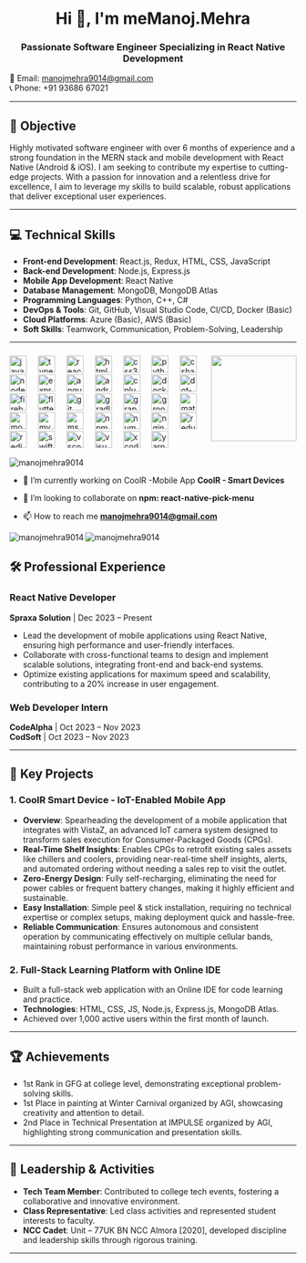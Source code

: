 

<h1 align="center">Hi 👋, I'm meManoj.Mehra</h1>
<h3 align="center">Passionate Software Engineer Specializing in React Native Development</h3>



📧 Email: [manojmehra9014@gmail.com](mailto:manojmehra9014@gmail.com)  
📞 Phone: +91 93686 67021  

---

## 🎯 Objective
Highly motivated software engineer with over 6 months of experience and a strong foundation in the MERN stack and mobile development with React Native (Android & iOS). I am seeking to contribute my expertise to cutting-edge projects. With a passion for innovation and a relentless drive for excellence, I aim to leverage my skills to build scalable, robust applications that deliver exceptional user experiences.

---

## 💻 Technical Skills
- **Front-end Development**: React.js, Redux, HTML, CSS, JavaScript
- **Back-end Development**: Node.js, Express.js
- **Mobile App Development**: React Native
- **Database Management**: MongoDB, MongoDB Atlas
- **Programming Languages**: Python, C++, C#
- **DevOps & Tools**: Git, GitHub, Visual Studio Code, CI/CD, Docker (Basic)
- **Cloud Platforms**: Azure (Basic), AWS (Basic)
- **Soft Skills**: Teamwork, Communication, Problem-Solving, Leadership

---

###

<img align="right" height="150" src="https://cdn.sanity.io/images/ordgikwe/production/a830c5182852e35bcd0dc07b90122f07ecd15f48-700x525.gif?w=700&h=525&auto=format"  />

###

<div align="left">
  <img src="https://cdn.jsdelivr.net/gh/devicons/devicon/icons/javascript/javascript-original.svg" height="30" alt="javascript logo"  />
  <img width="12" />
  <img src="https://cdn.jsdelivr.net/gh/devicons/devicon/icons/typescript/typescript-original.svg" height="30" alt="typescript logo"  />
  <img width="12" />
  <img src="https://cdn.jsdelivr.net/gh/devicons/devicon/icons/react/react-original.svg" height="30" alt="react logo"  />
  <img width="12" />
  <img src="https://cdn.jsdelivr.net/gh/devicons/devicon/icons/html5/html5-original.svg" height="30" alt="html5 logo"  />
  <img width="12" />
  <img src="https://cdn.jsdelivr.net/gh/devicons/devicon/icons/css3/css3-original.svg" height="30" alt="css3 logo"  />
  <img width="12" />
  <img src="https://cdn.jsdelivr.net/gh/devicons/devicon/icons/python/python-original.svg" height="30" alt="python logo"  />
  <img width="12" />
  <img src="https://cdn.jsdelivr.net/gh/devicons/devicon/icons/csharp/csharp-original.svg" height="30" alt="csharp logo"  />
  <img width="12" />
  <img src="https://cdn.jsdelivr.net/gh/devicons/devicon/icons/nodejs/nodejs-original.svg" height="30" alt="nodejs logo"  />
  <img width="12" />
  <img src="https://cdn.jsdelivr.net/gh/devicons/devicon/icons/express/express-original.svg" height="30" alt="express logo"  />
  <img width="12" />
  <img src="https://cdn.jsdelivr.net/gh/devicons/devicon/icons/angularjs/angularjs-original.svg" height="30" alt="angularjs logo"  />
  <img width="12" />
  <img src="https://cdn.jsdelivr.net/gh/devicons/devicon/icons/androidstudio/androidstudio-original.svg" height="30" alt="androidstudio logo"  />
  <img width="12" />
  <img src="https://cdn.jsdelivr.net/gh/devicons/devicon/icons/cplusplus/cplusplus-original.svg" height="30" alt="cplusplus logo"  />
  <img width="12" />
  <img src="https://cdn.jsdelivr.net/gh/devicons/devicon/icons/docker/docker-original.svg" height="30" alt="docker logo"  />
  <img width="12" />
  <img src="https://cdn.jsdelivr.net/gh/devicons/devicon/icons/dot-net/dot-net-original.svg" height="30" alt="dot-net logo"  />
  <img width="12" />
  <img src="https://cdn.jsdelivr.net/gh/devicons/devicon/icons/firebase/firebase-plain.svg" height="30" alt="firebase logo"  />
  <img width="12" />
  <img src="https://cdn.jsdelivr.net/gh/devicons/devicon/icons/flutter/flutter-original.svg" height="30" alt="flutter logo"  />
  <img width="12" />
  <img src="https://cdn.jsdelivr.net/gh/devicons/devicon/icons/git/git-original.svg" height="30" alt="git logo"  />
  <img width="12" />
  <img src="https://cdn.jsdelivr.net/gh/devicons/devicon/icons/gradle/gradle-original.svg" height="30" alt="gradle logo"  />
  <img width="12" />
  <img src="https://cdn.jsdelivr.net/gh/devicons/devicon/icons/graphql/graphql-plain.svg" height="30" alt="graphql logo"  />
  <img width="12" />
  <img src="https://cdn.jsdelivr.net/gh/devicons/devicon/icons/groovy/groovy-original.svg" height="30" alt="groovy logo"  />
  <img width="12" />
  <img src="https://cdn.jsdelivr.net/gh/devicons/devicon/icons/materialui/materialui-original.svg" height="30" alt="materialui logo"  />
  <img width="12" />
  <img src="https://cdn.jsdelivr.net/gh/devicons/devicon/icons/mongodb/mongodb-original.svg" height="30" alt="mongodb logo"  />
  <img width="12" />
  <img src="https://cdn.jsdelivr.net/gh/devicons/devicon/icons/mysql/mysql-original.svg" height="30" alt="mysql logo"  />
  <img width="12" />
  <img src="https://cdn.jsdelivr.net/gh/devicons/devicon/icons/msdos/msdos-original.svg" height="30" alt="msdos logo"  />
  <img width="12" />
  <img src="https://cdn.jsdelivr.net/gh/devicons/devicon/icons/npm/npm-original-wordmark.svg" height="30" alt="npm logo"  />
  <img width="12" />
  <img src="https://cdn.jsdelivr.net/gh/devicons/devicon/icons/numpy/numpy-original.svg" height="30" alt="numpy logo"  />
  <img width="12" />
  <img src="https://cdn.jsdelivr.net/gh/devicons/devicon/icons/nginx/nginx-original.svg" height="30" alt="nginx logo"  />
  <img width="12" />
  <img src="https://cdn.jsdelivr.net/gh/devicons/devicon/icons/redux/redux-original.svg" height="30" alt="redux logo"  />
  <img width="12" />
  <img src="https://cdn.jsdelivr.net/gh/devicons/devicon/icons/redis/redis-original.svg" height="30" alt="redis logo"  />
  <img width="12" />
  <img src="https://cdn.jsdelivr.net/gh/devicons/devicon/icons/swift/swift-original.svg" height="30" alt="swift logo"  />
  <img width="12" />
  <img src="https://cdn.jsdelivr.net/gh/devicons/devicon/icons/vscode/vscode-original.svg" height="30" alt="vscode logo"  />
  <img width="12" />
  <img src="https://cdn.jsdelivr.net/gh/devicons/devicon/icons/visualstudio/visualstudio-plain.svg" height="30" alt="visualstudio logo"  />
  <img width="12" />
  <img src="https://cdn.jsdelivr.net/gh/devicons/devicon/icons/xcode/xcode-original.svg" height="30" alt="xcode logo"  />
  <img width="12" />
  <img src="https://cdn.jsdelivr.net/gh/devicons/devicon/icons/yarn/yarn-original.svg" height="30" alt="yarn logo"  />
</div>


<p align="left"> <img src="https://komarev.com/ghpvc/?username=manojmehra9014&label=Profile%20views&color=0e75b6&style=flat" alt="manojmehra9014" /> </p>

- 🔭 I’m currently working on CoolR -Mobile App **CoolR - Smart Devices**

- 👯 I’m looking to collaborate on **npm: react-native-pick-menu**

- 📫 How to reach me **manojmehra9014@gmail.com**

<p><img align="left" src="https://github-readme-stats.vercel.app/api/top-langs?username=manojmehra9014&show_icons=true&locale=en&layout=compact" alt="manojmehra9014" /></p>
<p><img  src="https://github-readme-streak-stats.herokuapp.com/?user=manojmehra9014&" alt="manojmehra9014" /></p>

## 🛠️ Professional Experience
### React Native Developer
**Spraxa Solution** | Dec 2023 – Present
- Lead the development of mobile applications using React Native, ensuring high performance and user-friendly interfaces.
- Collaborate with cross-functional teams to design and implement scalable solutions, integrating front-end and back-end systems.
- Optimize existing applications for maximum speed and scalability, contributing to a 20% increase in user engagement.

### Web Developer Intern
**CodeAlpha** | Oct 2023 – Nov 2023  
**CodSoft** | Oct 2023 – Nov 2023

---

## 🌟 Key Projects
### 1. CoolR Smart Device - IoT-Enabled Mobile App
- **Overview**: Spearheading the development of a mobile application that integrates with VistaZ, an advanced IoT camera system designed to transform sales execution for Consumer-Packaged Goods (CPGs).
- **Real-Time Shelf Insights**: Enables CPGs to retrofit existing sales assets like chillers and coolers, providing near-real-time shelf insights, alerts, and automated ordering without needing a sales rep to visit the outlet.
- **Zero-Energy Design**: Fully self-recharging, eliminating the need for power cables or frequent battery changes, making it highly efficient and sustainable.
- **Easy Installation**: Simple peel & stick installation, requiring no technical expertise or complex setups, making deployment quick and hassle-free.
- **Reliable Communication**: Ensures autonomous and consistent operation by communicating effectively on multiple cellular bands, maintaining robust performance in various environments.

### 2. Full-Stack Learning Platform with Online IDE
- Built a full-stack web application with an Online IDE for code learning and practice.
- **Technologies**: HTML, CSS, JS, Node.js, Express.js, MongoDB Atlas.
- Achieved over 1,000 active users within the first month of launch.

---

## 🏆 Achievements
- 1st Rank in GFG at college level, demonstrating exceptional problem-solving skills.
- 1st Place in painting at Winter Carnival organized by AGI, showcasing creativity and attention to detail.
- 2nd Place in Technical Presentation at IMPULSE organized by AGI, highlighting strong communication and presentation skills.

---

## 🤝 Leadership & Activities
- **Tech Team Member**: Contributed to college tech events, fostering a collaborative and innovative environment.
- **Class Representative**: Led class activities and represented student interests to faculty.
- **NCC Cadet**: Unit – 77UK BN NCC Almora [2020], developed discipline and leadership skills through rigorous training.

---

